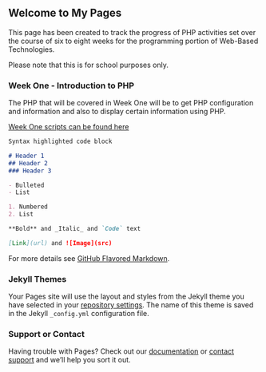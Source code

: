 ## Welcome to My Pages

This page has been created to track the progress of PHP activities set over the course of six to eight weeks for the programming portion of Web-Based Technologies.

Please note that this is for school purposes only.


### Week One - Introduction to PHP

The PHP that will be covered in Week One will be to get PHP configuration and information and also to display certain information using PHP.

[Week One scripts can be found here]()

```markdown
Syntax highlighted code block

# Header 1
## Header 2
### Header 3

- Bulleted
- List

1. Numbered
2. List

**Bold** and _Italic_ and `Code` text

[Link](url) and ![Image](src)
```

For more details see [GitHub Flavored Markdown](https://guides.github.com/features/mastering-markdown/).

### Jekyll Themes

Your Pages site will use the layout and styles from the Jekyll theme you have selected in your [repository settings](https://github.com/jamespssmith/php-excercises/settings). The name of this theme is saved in the Jekyll `_config.yml` configuration file.

### Support or Contact

Having trouble with Pages? Check out our [documentation](https://help.github.com/categories/github-pages-basics/) or [contact support](https://github.com/contact) and we’ll help you sort it out.
